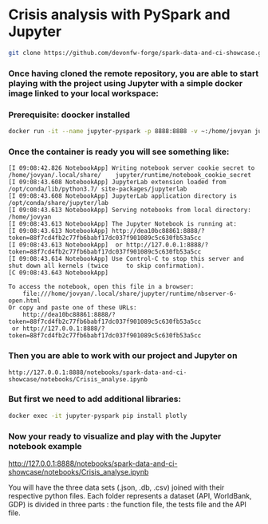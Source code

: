 # Crisis analysis with PySpark and Jupyter

```bash
git clone https://github.com/devonfw-forge/spark-data-and-ci-showcase.git
```
### Once having cloned the remote repository, you are able to start playing with the project using Jupyter with a simple docker image linked to your local workspace:
### Prerequisite: doocker installed

```bash
docker run -it --name jupyter-pyspark -p 8888:8888 -v ~:/home/jovyan jupyter/pyspark-notebook
```
### Once the container is ready you will see something like:
    [I 09:08:42.826 NotebookApp] Writing notebook server cookie secret to /home/jovyan/.local/share/    jupyter/runtime/notebook_cookie_secret
    [I 09:08:43.608 NotebookApp] JupyterLab extension loaded from /opt/conda/lib/python3.7/ site-packages/jupyterlab
    [I 09:08:43.608 NotebookApp] JupyterLab application directory is /opt/conda/share/jupyter/lab
    [I 09:08:43.613 NotebookApp] Serving notebooks from local directory: /home/jovyan
    [I 09:08:43.613 NotebookApp] The Jupyter Notebook is running at:
    [I 09:08:43.613 NotebookApp] http://dea10bc88861:8888/? token=88f7cd4fb2c77fb6babf17dc037f901089c5c630fb53a5cc
    [I 09:08:43.613 NotebookApp]  or http://127.0.0.1:8888/?    token=88f7cd4fb2c77fb6babf17dc037f901089c5c630fb53a5cc
    [I 09:08:43.614 NotebookApp] Use Control-C to stop this server and shut down all kernels (twice     to skip confirmation).
    [C 09:08:43.643 NotebookApp]

    To access the notebook, open this file in a browser:
        file:///home/jovyan/.local/share/jupyter/runtime/nbserver-6-open.html
    Or copy and paste one of these URLs:
        http://dea10bc88861:8888/?token=88f7cd4fb2c77fb6babf17dc037f901089c5c630fb53a5cc
     or http://127.0.0.1:8888/?token=88f7cd4fb2c77fb6babf17dc037f901089c5c630fb53a5cc

### Then you are able to work with our project and Jupyter on 
    http://127.0.0.1:8888/notebooks/spark-data-and-ci-showcase/notebooks/Crisis_analyse.ipynb

### But first we need to add additional libraries:

```bash
docker exec -it jupyter-pyspark pip install plotly
```

### Now your ready to visualize and play with the Jupyter notebook example

http://127.0.0.1:8888/notebooks/spark-data-and-ci-showcase/notebooks/Crisis_analyse.ipynb

You will have the three data sets (.json, .db, .csv) joined with their respective python files. Each folder represents a dataset (API, WorldBank, GDP) is divided in three parts : the function file, the tests file and the API file.


